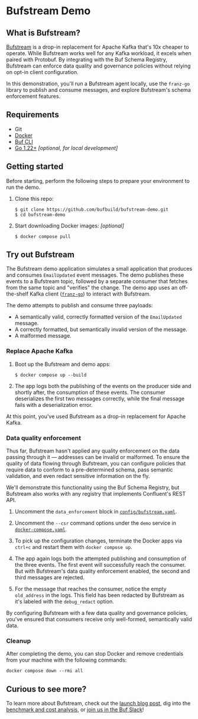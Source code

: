 # Bufstream Demo

## What is Bufstream?

[Bufstream](https://buf.build/product/bufstream) is a drop-in replacement for
Apache Kafka that's 10x cheaper to operate.
While Bufstream works well for any Kafka workload, it excels when paired with
Protobuf.
By integrating with the Buf Schema Registry, Bufstream can enforce data quality
and governance policies without relying on opt-in client configuration.

In this demonstration, you'll run a Bufstream agent locally, use the `franz-go`
library to publish and consume messages, and explore Bufstream's schema
enforcement features.

## Requirements

- Git
- [Docker](https://docs.docker.com/engine/install/)
- [Buf CLI](https://buf.build/docs/installation)
- [Go 1.22+](https://go.dev/doc/install) _[optional, for local development]_

## Getting started

Before starting, perform the following steps to prepare your environment to run
the demo.

1. Clone this repo:

   ```shellsession
   $ git clone https://github.com/bufbuild/bufstream-demo.git
   $ cd bufstream-demo
   ```

1. Start downloading Docker images: _[optional]_

   ```shellsession
   $ docker compose pull
   ```

## Try out Bufstream

The Bufstream demo application simulates a small application that produces and
consumes `EmailUpdated` event messages. The demo publishes these events to a
Bufstream topic, followed by a separate consumer that fetches from the same
topic and "verifies" the change. The demo app uses an off-the-shelf Kafka client
([`franz-go`](https://github.com/twmb/franz-go)) to interact with Bufstream.

The demo attempts to publish and consume three payloads:

- A semantically valid, correctly formatted version of the `EmailUpdated` message.
- A correctly formatted, but semantically invalid version of the message.
- A malformed message.

### Replace Apache Kafka

1. Boot up the Bufstream and demo apps:

   ```shellsession
   $ docker compose up --build
   ```

1. The app logs both the publishing of the events on the producer side and
   shortly after, the consumption of these events. The consumer deserializes
   the first two messages correctly, while the final message fails with a
   deserialization error.

At this point, you've used Bufstream as a drop-in replacement for Apache Kafka.

### Data quality enforcement

Thus far, Bufstream hasn't applied any quality enforcement on the data passing
through it &mdash; addresses can be invalid or malformed. To ensure the quality
of data flowing through Bufstream, you can configure policies that require data
to conform to a pre-determined schema, pass semantic validation, and even
redact sensitive information on the fly.

We'll demonstrate this functionality using the Buf Schema Registry, but
Bufstream also works with any registry that implements Confluent's REST API.

1. Uncomment the `data_enforcement` block in [`config/bufstream.yaml`](config/bufstream.yaml).

1. Uncomment the `--csr` command options under the `demo` service in [`docker-compose.yaml`](docker-compose.yaml).

1. To pick up the configuration changes, terminate the Docker apps via `ctrl+c` and restart them with `docker compose up`.

1. The app again logs both the attempted publishing and consumption of the
   three events. The first event will successfully reach the consumer. But
   with Bufstream's data quality enforcement enabled, the second and third
   messages are rejected.

1. For the message that reaches the consumer, notice the empty `old_address` in
   the logs. This field has been redacted by Bufstream as it's labeled with the
   `debug_redact` option.

By configuring Bufstream with a few data quality and governance policies,
you've ensured that consumers receive only well-formed, semantically valid
data.

### Cleanup

After completing the demo, you can stop Docker and remove credentials from your
machine with the following commands:

```
docker compose down --rmi all
```

## Curious to see more?

To learn more about Bufstream, check out the [launch blog
post](https://buf.build/blog/bufstream-kafka-lower-cost), dig into the
[benchmark and cost analysis](https://buf.build/docs/bufstream/cost), or [join
us in the Buf Slack](https://buf.build/links/slack)!
